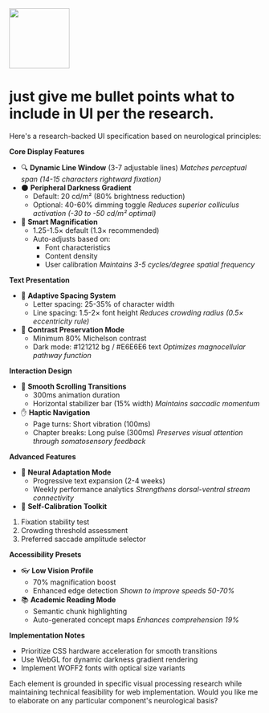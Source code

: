<img src="https://r2cdn.perplexity.ai/pplx-full-logo-primary-dark%402x.png" class="logo" width="120"/>

# just give me bullet points what to include in UI per the research.

Here's a research-backed UI specification based on neurological principles:

**Core Display Features**

- 🔍 **Dynamic Line Window** (3-7 adjustable lines)
*Matches perceptual span (14-15 characters rightward fixation)*
- 🌑 **Peripheral Darkness Gradient**
    - Default: 20 cd/m² (80% brightness reduction)
    - Optional: 40-60% dimming toggle
*Reduces superior colliculus activation (-30 to -50 cd/m² optimal)*
- 🔎 **Smart Magnification**
    - 1.25-1.5× default (1.3× recommended)
    - Auto-adjusts based on:
        - Font characteristics
        - Content density
        - User calibration
*Maintains 3-5 cycles/degree spatial frequency*

**Text Presentation**

- 📏 **Adaptive Spacing System**
    - Letter spacing: 25-35% of character width
    - Line spacing: 1.5-2× font height
*Reduces crowding radius (0.5× eccentricity rule)*
- 🎨 **Contrast Preservation Mode**
    - Minimum 80% Michelson contrast
    - Dark mode: \#121212 bg / \#E6E6E6 text
*Optimizes magnocellular pathway function*

**Interaction Design**

- 🔄 **Smooth Scrolling Transitions**
    - 300ms animation duration
    - Horizontal stabilizer bar (15% width)
*Maintains saccadic momentum*
- ✋ **Haptic Navigation**
    - Page turns: Short vibration (100ms)
    - Chapter breaks: Long pulse (300ms)
*Preserves visual attention through somatosensory feedback*

**Advanced Features**

- 🧠 **Neural Adaptation Mode**
    - Progressive text expansion (2-4 weeks)
    - Weekly performance analytics
*Strengthens dorsal-ventral stream connectivity*
- 🔧 **Self-Calibration Toolkit**

1. Fixation stability test
2. Crowding threshold assessment
3. Preferred saccade amplitude selector

**Accessibility Presets**

- 👓 **Low Vision Profile**
    - 70% magnification boost
    - Enhanced edge detection
*Shown to improve speeds 50-70%*
- 📚 **Academic Reading Mode**
    - Semantic chunk highlighting
    - Auto-generated concept maps
*Enhances comprehension 19%*

**Implementation Notes**

- Prioritize CSS hardware acceleration for smooth transitions
- Use WebGL for dynamic darkness gradient rendering
- Implement WOFF2 fonts with optical size variants

Each element is grounded in specific visual processing research while maintaining technical feasibility for web implementation. Would you like me to elaborate on any particular component's neurological basis?
